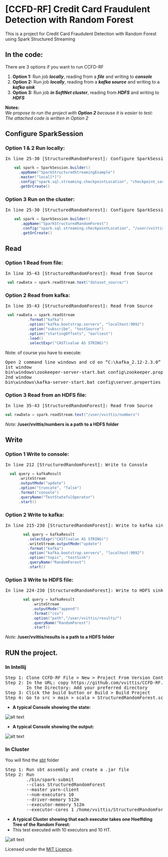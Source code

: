 # [CCFD-RF] Credit Card Fraudulent Detection with Random Forest

This is a project for Credit Card Fraudulent Detection with Random Forest using Spark Structured Streaming 

## In the code:
There are 3 options if you want to run CCFD-RF 
1. **Option 1:** Run job  _**locally**_, reading from a _**file**_ and writing to  _**console**_
2. **Option 2:** Run job  _**locally**_, reading from a  _**kafka source**_ and writing to a  _**kafka sink**_
3. **Option 3:** Run job  _**in SoftNet cluster**_, reading from  _**HDFS**_ and writing to  _**HDFS**_

**Notes:** <br>
_We propose to run the project with _**Option 2**_ because it is easier to test:_ <br>
_The attached code is written in Option 2_

## Configure SparkSession
### Option 1 & 2 Run locally:
<pre>
In line 25-30 [StructuredRandomForest]: Configure SparkSession variable
</pre>
```scala
    val spark = SparkSession.builder()
      .appName("SparkStructuredStreamingExample")
      .master("local[*]")
      .config("spark.sql.streaming.checkpointLocation", "checkpoint_saves/")
      .getOrCreate()
```
### Option 3 Run on the cluster:
<pre>
In line 25-30 [StructuredRandomForest]: Configure SparkSession variable
</pre>
```scala
    val spark = SparkSession.builder()
       .appName("SparkStructuredRandomForest")
       .config("spark.sql.streaming.checkpointLocation", "/user/vvittis")
       .getOrCreate()
```
## Read
### Option 1 Read from file:
<pre>
In line 35-43 [StructuredRandomForest]: Read from Source
</pre>
```scala
 val rawData = spark.readStream.text("dataset_source/")
```
### Option 2 Read from kafka:
<pre>
In line 35-43 [StructuredRandomForest]: Read from Source
</pre>
```scala
 val rawData = spark.readStream
          .format("kafka")
          .option("kafka.bootstrap.servers", "localhost:9092")
          .option("subscribe", "testSource")
          .option("startingOffsets", "earliest")
          .load()
          .selectExpr("CAST(value AS STRING)")
```
Note: of course you have to execute:
<pre>
Open 2 command line windows and cd on “C:\kafka_2.12-2.3.0”
1st window
bin\windows\zookeeper-server-start.bat config\zookeeper.properties
2nd window
bin\windows\kafka-server-start.bat config\server.properties
</pre>
### Option 3 Read from an HDFS file:
<pre>
In line 35-43 [StructuredRandomForest]: Read from Source
</pre>
```scala
val rawData = spark.readStream.text("/user/vvittis/numbers")
```
_Note:_ **/user/vvittis/numbers is a path to a HDFS folder**

## Write
### Option 1 Write to console:
<pre>
In line 212 [StructuredRandomForest]: Write to Console
</pre>
```scala
  val query = kafkaResult
      .writeStream
      .outputMode("update")
      .option("truncate", "false")
      .format("console")
      .queryName("TestStatefulOperator")
      .start()
```
### Option 2 Write to kafka:
<pre>
In line 215-230 [StructuredRandomForest]: Write to kafka sink
</pre>
```scala
        val query = kafkaResult
          .selectExpr("CAST(value AS STRING)")
          .writeStream.outputMode("update")
          .format("kafka")
          .option("kafka.bootstrap.servers", "localhost:9092")
          .option("topic", "testSink")
          .queryName("RandomForest")
          .start()
```
### Option 3 Write to HDFS file:
<pre>
In line 224-230 [StructuredRandomForest]: Write to HDFS sink
</pre>
```scala
        val query = kafkaResult
            .writeStream
            .outputMode("append")
            .format("csv")
            .option("path","/user/vvittis/results/")          
            .queryName("RandomForest")
            .start()
```
_Note:_ **/user/vvittis/results is a path to a HDFS folder**
## RUN the project. 
### In Intellij 
<pre>
Step 1: Clone CCFD-RF File > New > Project From Version Control... 
Step 2: In the URL: copy https://github.com/vvittis/CCFD-RF.git 
        In the Directory: Add your preferred directory
Step 3: Click the build button or Build > Build Project
Step 4: Go to src > main > scala > StructuredRandomForest.scala and click Run
</pre>
* **A typical Console showing the state:**

![alt text](images_readme/Job1_locally_run_showing_init_trees.JPG)
* **A typical Console showing the output:**

![alt text](images_readme/Job1_locally_run_showing_some_typical_results.PNG)


### In Cluster 
You will find the [sbt](sbt) folder 
<pre>
Step 1: Run sbt assembly and create a .jar file
Step 2: Run
        ./bin/spark-submit 
        --class StructuredRandomForest 
        --master yarn-client 
        --num-executors 10 
        --driver-memory 512m 
        --executor-memory 512m 
        --executor-cores 1 /home/vvittis/StructuredRandomForest-assembly-0.1.jar
</pre>
* **A typical Cluster showing that each executor takes one Hoeffding Tree of the Random Forest:**
* This test executed with 10 executors and 10 HT.

![alt text](images_readme/cluster.PNG)
 
Licensed under the [MIT Licence](LICENSE).

